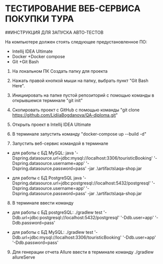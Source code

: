 ﻿# ТЕСТИРОВАНИЕ ВЕБ-СЕРВИСА ПОКУПКИ ТУРА


##ИНСТРУКЦИЯ ДЛЯ ЗАПУСКА АВТО-ТЕСТОВ

На компьютере должен стоять следующее предустановленное ПО:

+ Intellij IDEA Ultimate
+ Docker +Docker compose
+ Git +Git Bash


1) На локальном ПК Создать папку для проекта

2) Нажать правой кнопкой мыши на папку, выбрать пункт "Git Bash Here".

3) Инициировать на папке пустой репозиторий с помощью команды в открывшемся терминале "git init"

4) Скопировать проект с GitHub с помощью команды "git clone https://github.com/LidiiaBogdanova/QA-diploma.git"

5) Открыть проект в  Intellij IDEA Ultimate

6) В терминале запустить команду "docker-compose up --build -d"

7) Запустить веб-сервис командой в терминале 

- для работы с БД MySQL: java  '-Dspring.datasource.url=jdbc:mysql://localhost:3306/touristicBooking' '-Dspring.datasource.username=app' '-Dspring.datasource.password=pass' -jar .\artifacts\aqa-shop.jar


- для работы с БД PostgreSQL java  '-Dspring.datasource.url=jdbc:postgresql://localhost:5432/postgresql' '-Dspring.datasource.username=app' '-Dspring.datasource.password=pass' -jar .\artifacts\aqa-shop.jar


8) В терминале ввести команду  

- для работы с БД postgreSQL: ./gradlew test  '-Ddb.url=jdbc:postgresql://localhost:5432/postgresql' '-Ddb.user=app' '-Ddb.password=pass'

- для работы с БД MySQL: ./gradlew test '-Ddb.url=jdbc:mysql://localhost:3306/touristicBooking' '-Ddb.user=app' '-Ddb.password=pass' 

9) Для генерации отчета Allure ввести в терминале команду ./gradlew allureServe




